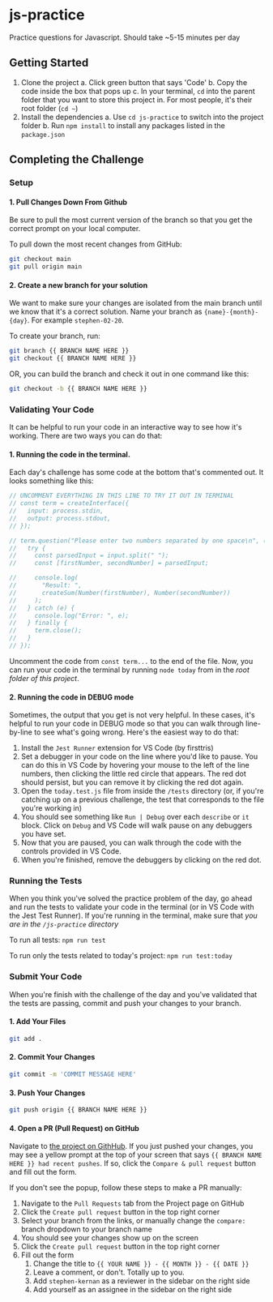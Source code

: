# js-practice
Practice questions for Javascript. Should take ~5-15 minutes per day

## Getting Started

1. Clone the project
  a. Click green button that says 'Code'
  b. Copy the code inside the box that pops up
  c. In your terminal, `cd` into the parent folder that you want to store this project in. For most people, it's their root folder (`cd ~`)
2. Install the dependencies
  a. Use `cd js-practice` to switch into the project folder
  b. Run `npm install` to install any packages listed in the `package.json`


## Completing the Challenge

### Setup

#### 1. Pull Changes Down From Github

Be sure to pull the most current version of the branch so that you get the correct prompt on your local computer.

To pull down the most recent changes from GitHub:
```sh
git checkout main
git pull origin main
```

#### 2. Create a new branch for your solution

We want to make sure your changes are isolated from the main branch until we know that it's a correct solution. Name your branch as `{name}-{month}-{day}`. For example `stephen-02-20`.

To create your branch, run:
```sh
git branch {{ BRANCH NAME HERE }}
git checkout {{ BRANCH NAME HERE }}
```

OR, you can build the branch and check it out in one command like this:
```sh
git checkout -b {{ BRANCH NAME HERE }}
```

### Validating Your Code

It can be helpful to run your code in an interactive way to see how it's working. There are two ways you can do that:

#### 1. Running the code in the terminal.

Each day's challenge has some code at the bottom that's commented out. It looks something like this:

```js
// UNCOMMENT EVERYTHING IN THIS LINE TO TRY IT OUT IN TERMINAL
// const term = createInterface({
//   input: process.stdin,
//   output: process.stdout,
// });

// term.question("Please enter two numbers separated by one space\n", (input) => {
//   try {
//     const parsedInput = input.split(" ");
//     const [firstNumber, secondNumber] = parsedInput;

//     console.log(
//       "Result: ",
//       createSum(Number(firstNumber), Number(secondNumber))
//     );
//   } catch (e) {
//     console.log("Error: ", e);
//   } finally {
//     term.close();
//   }
// });
```

Uncomment the code from `const term...`  to the end of the file. Now, you can run your code in the terminal by running `node today` from in the *root folder of this project*.

#### 2. Running the code in DEBUG mode

Sometimes, the output that you get is not very helpful. In these cases, it's helpful to run your code in DEBUG mode so that you can walk through line-by-line to see what's going wrong. Here's the easiest way to do that:

1. Install the `Jest Runner` extension for VS Code (by firsttris)
2. Set a debugger in your code on the line where you'd like to pause. You can do this in VS Code by hovering your mouse to the left of the line numbers, then clicking the little red circle that appears. The red dot should persist, but you can remove it by clicking the red dot again.
3. Open the `today.test.js` file from inside the `/tests` directory (or, if you're catching up on a previous challenge, the test that corresponds to the file you're working in)
4. You should see something like `Run | Debug` over each `describe` or `it` block. Click on `Debug` and VS Code will walk pause on any debuggers you have set. 
5. Now that you are paused, you can walk through the code with the controls provided in VS Code.
6. When you're finished, remove the debuggers by clicking on the red dot.

### Running the Tests

When you think you've solved the practice problem of the day, go ahead and run the tests to validate your code in the terminal (or in VS Code with the Jest Test Runner). If you're running in the terminal, make sure that *you are in the `/js-practice` directory*

To run all tests:
`npm run test`

To run only the tests related to today's project:
`npm run test:today`

### Submit Your Code

When you're finish with the challenge of the day and you've validated that the tests are passing, commit and push your changes to your branch.

#### 1. Add Your Files

```sh
git add .
```

#### 2. Commit Your Changes

```sh
git commit -m 'COMMIT MESSAGE HERE'
```

#### 3. Push Your Changes

```sh
git push origin {{ BRANCH NAME HERE }}
```

#### 4. Open a PR (Pull Request) on GitHub

Navigate to [the project on GithHub](https://github.com/stephen-kernan/js-practice). If you just pushed your changes, you may see a yellow prompt at the top of your screen that says `{{ BRANCH NAME HERE }} had recent pushes`. If so, click the `Compare & pull request` button and fill out the form.

If you don't see the popup, follow these steps to make a PR manually:

1. Navigate to the `Pull Requests` tab from the Project page on GitHub
2. Click the `Create pull request` button in the top right corner
3. Select your branch from the links, or manually change the `compare:` branch dropdown to your branch name
4. You should see your changes show up on the screen
5. Click the `Create pull request` button in the top right corner
6. Fill out the form
   1. Change the title to `{{ YOUR NAME }} - {{ MONTH }} - {{ DATE }}`
   2. Leave a comment, or don't. Totally up to you.
   3. Add `stephen-kernan` as a reviewer in the sidebar on the right side
   4. Add yourself as an assignee in the sidebar on the right side